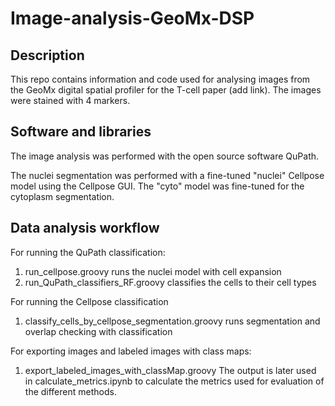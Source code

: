 # Image-analysis-GeoMx-DSP

## Description

This repo contains information and code used for analysing images from the GeoMx digital spatial profiler for the T-cell paper (add link). The images were stained with 4 markers.

## Software and libraries
The image analysis was performed with the open source software QuPath. 

The nuclei segmentation was performed with a fine-tuned "nuclei" Cellpose model using the Cellpose GUI. The "cyto" model was fine-tuned for the cytoplasm segmentation.

## Data analysis workflow
For running the QuPath classification:
1. run_cellpose.groovy runs the nuclei model with cell expansion
2. run_QuPath_classifiers_RF.groovy classifies the cells to their cell types

For running the Cellpose classification
1. classify_cells_by_cellpose_segmentation.groovy runs segmentation and overlap checking with classification

For exporting images and labeled images with class maps:
1. export_labeled_images_with_classMap.groovy
The output is later used in calculate_metrics.ipynb to calculate the metrics used for evaluation of the different methods. 
